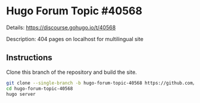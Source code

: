 # Hugo Forum Topic #40568

Details: <https://discourse.gohugo.io/t/40568>

Description: 404 pages on localhost for multilingual site

## Instructions

Clone this branch of the repository and build the site.

```bash
git clone --single-branch -b hugo-forum-topic-40568 https://github.com/jmooring/hugo-testing hugo-forum-topic-40568
cd hugo-forum-topic-40568
hugo server
```
